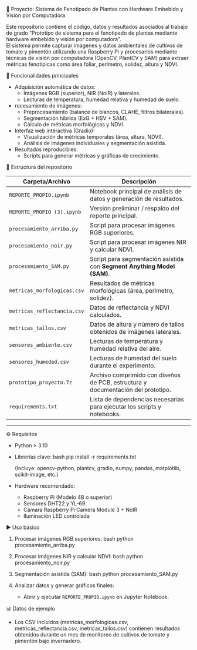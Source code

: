 🌱 Proyecto: Sistema de Fenotipado de Plantas con Hardware Embebido y Visión por Computadora

Este repositorio contiene el código, datos y resultados asociados al trabajo de grado “Prototipo de sistema para el fenotipado de plantas mediante hardware embebido y visión por computadora”.  
El sistema permite capturar imágenes y datos ambientales de cultivos de tomate y pimentón utilizando una Raspberry Pi y procesarlos mediante técnicas de visión por computadora (OpenCV, PlantCV y SAM) para extraer métricas fenotípicas como área foliar, perímetro, solidez, altura y NDVI.



🚀 Funcionalidades principales
- Adquisición automática de datos:  
  - Imágenes RGB (superior), NIR (NoIR) y laterales.  
  - Lecturas de temperatura, humedad relativa y humedad de suelo.
- rocesamiento de imágenes:  
  - Preprocesamiento (balance de blancos, CLAHE, filtros bilaterales).  
  - Segmentación híbrida (ExG + HSV + SAM).  
  - Cálculo de métricas morfológicas y NDVI.
- Interfaz web interactiva (Gradio):  
  - Visualización de métricas temporales (área, altura, NDVI).  
  - Análisis de imágenes individuales y segmentación asistida.  
- Resultados reproducibles:  
  - Scripts para generar métricas y gráficas de crecimiento.



 📂 Estructura del repositorio

| Carpeta/Archivo | Descripción |
|-----------------|-------------|
| `REPORTE_PROPIO.ipynb` | Notebook principal de análisis de datos y generación de resultados. |
| `REPORTE_PROPIO (3).ipynb` | Versión preliminar / respaldo del reporte principal. |
| `procesamiento_arriba.py` | Script para procesar imágenes RGB superiores. |
| `procesamiento_noir.py` | Script para procesar imágenes NIR y calcular NDVI. |
| `procesamiento_SAM.py` | Script para segmentación asistida con **Segment Anything Model (SAM)**. |
| `metricas_morfologicas.csv` | Resultados de métricas morfológicas (área, perímetro, solidez). |
| `metricas_reflectancia.csv` | Datos de reflectancia y NDVI calculados. |
| `metricas_tallos.csv` | Datos de altura y número de tallos obtenidos de imágenes laterales. |
| `sensores_ambiente.csv` | Lecturas de temperatura y humedad relativa del aire. |
| `sensores_humedad.csv` | Lecturas de humedad del suelo durante el experimento. |
| `prototipo_proyecto.7z` | Archivo comprimido con diseños de PCB, estructura y documentación del prototipo. |
| `requirements.txt` | Lista de dependencias necesarias para ejecutar los scripts y notebooks. |

---

 ⚙️ Requisitos

- Python ≥ 3.10
- Librerías clave:
  bash
  pip install -r requirements.txt
  
  (Incluye: opencv-python, plantcv, gradio, numpy, pandas, matplotlib, scikit-image, etc.)

- Hardware recomendado:
  - Raspberry Pi (Modelo 4B o superior)
  - Sensores DHT22 y YL-69
  - Cámara Raspberry Pi Camera Module 3 + NoIR
  - Iluminación LED controlada



 ▶️ Uso básico

1. Procesar imágenes RGB superiores:
   bash
   python procesamiento_arriba.py
   
2. Procesar imágenes NIR y calcular NDVI:
   bash
   python procesamiento_noir.py
   
3. Segmentación asistida (SAM):
   bash
   python procesamiento_SAM.py
   
4. Analizar datos y generar gráficos finales:
   - Abrir y ejecutar `REPORTE_PROPIO.ipynb` en Jupyter Notebook.



 📊 Datos de ejemplo
- Los CSV incluidos (metricas_morfologicas.csv, metricas_reflectancia.csv, metricas_tallos.csv) contienen resultados obtenidos durante un mes de monitoreo de cultivos de tomate y pimentón bajo invernadero.

